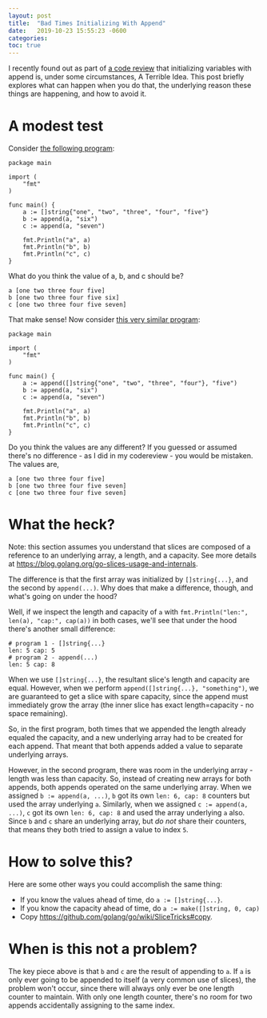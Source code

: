 ```yaml
---
layout: post
title:  "Bad Times Initializing With Append"
date:   2019-10-23 15:55:23 -0600
categories: 
toc: true
---
```


I recently found out as part of [a code review](https://go-review.googlesource.com/c/tools/+/184357)
that initializing variables with append is, under some circumstances, A
Terrible Idea. This post briefly explores what can happen when you do that,
the underlying reason these things are happening, and how to avoid it.

# A modest test

Consider [the following program](https://play.golang.org/p/3v_fgJLmtgO):

```
package main

import (
	"fmt"
)

func main() {
	a := []string{"one", "two", "three", "four", "five"}
	b := append(a, "six")
	c := append(a, "seven")

	fmt.Println("a", a)
	fmt.Println("b", b)
	fmt.Println("c", c)
}

```

What do you think the value of a, b, and c should be?

```
a [one two three four five]
b [one two three four five six]
c [one two three four five seven]
```

That make sense! Now consider [this very similar program](https://play.golang.org/p/6EShDJVSgfo):

```
package main

import (
	"fmt"
)

func main() {
	a := append([]string{"one", "two", "three", "four"}, "five")
	b := append(a, "six")
	c := append(a, "seven")

	fmt.Println("a", a)
	fmt.Println("b", b)
	fmt.Println("c", c)
}
```

Do you think the values are any different? If you guessed or assumed there's no
difference - as I did in my codereview - you would be mistaken. The values are,

```
a [one two three four five]
b [one two three four five seven]
c [one two three four five seven]
```

# What the heck?

Note: this section assumes you understand that slices are composed of a
reference to an underlying array, a length, and a capacity. See more details at
https://blog.golang.org/go-slices-usage-and-internals.

The difference is that the first array was initialized by `[]string{...}`, and
the second by `append(...)`. Why does that make a difference, though, and what's
going on under the hood?

Well, if we inspect the length and capacity of `a` with
`fmt.Println("len:", len(a), "cap:", cap(a))` in both cases, we'll see that
under the hood there's another small difference:

```
# program 1 - []string{...}
len: 5 cap: 5
# program 2 - append(...)
len: 5 cap: 8
```

When we use `[]string{...}`, the resultant slice's length and capacity are
equal. However, when we perform `append([]string{...}, "something")`, we are
guaranteed to get a slice with spare capacity, since the append must immediately
grow the array (the inner slice has exact length=capacity - no space remaining).

So, in the first program, both times that we appended the length already equaled
the capacity, and a new underlying array had to be created for each append. That
meant that both appends added a value to separate underlying arrays.

However, in the second program, there was room in the underlying array - length
was less than capacity. So, instead of creating new arrays for both appends,
both appends operated on the same underlying array. When we assigned
`b := append(a, ...)`, `b` got its own `len: 6, cap: 8` counters but used the
array underlying `a`. Similarly, when we assigned `c := append(a, ...)`, `c`
got its own `len: 6, cap: 8` and used the array underlying `a` also. Since `b`
and `c` share an underlying array, but _do not_ share their counters, that means
they both tried to assign a value to index `5`.

# How to solve this?

Here are some other ways you could accomplish the same thing:

- If you know the values ahead of time, do `a := []string{...}`.
- If you know the capacity ahead of time, do `a := make([]string, 0, cap)`
- Copy https://github.com/golang/go/wiki/SliceTricks#copy.

# When is this not a problem?

The key piece above is that `b` and `c` are the result of appending to `a`. If
`a` is only ever going to be appended to itself (a very common use of slices),
the problem won't occur, since there will always only ever be one length counter
to maintain. With only one length counter, there's no room for two appends
accidentally assigning to the same index.